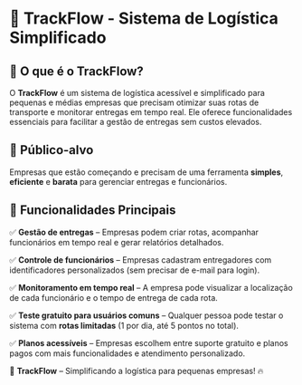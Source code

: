 # 🚀 TrackFlow - Sistema de Logística Simplificado

## 📌 O que é o TrackFlow?
O **TrackFlow** é um sistema de logística acessível e simplificado para pequenas e médias empresas que precisam otimizar suas rotas de transporte e monitorar entregas em tempo real. Ele oferece funcionalidades essenciais para facilitar a gestão de entregas sem custos elevados.

## 🎯 Público-alvo
Empresas que estão começando e precisam de uma ferramenta **simples**, **eficiente** e **barata** para gerenciar entregas e funcionários.

## 🔹 Funcionalidades Principais

✅ **Gestão de entregas** – Empresas podem criar rotas, acompanhar funcionários em tempo real e gerar relatórios detalhados.

✅ **Controle de funcionários** – Empresas cadastram entregadores com identificadores personalizados (sem precisar de e-mail para login).

✅ **Monitoramento em tempo real** – A empresa pode visualizar a localização de cada funcionário e o tempo de entrega de cada rota.

✅ **Teste gratuito para usuários comuns** – Qualquer pessoa pode testar o sistema com **rotas limitadas** (1 por dia, até 5 pontos no total).

✅ **Planos acessíveis** – Empresas escolhem entre suporte gratuito e planos pagos com mais funcionalidades e atendimento personalizado.

🚀 **TrackFlow** – Simplificando a logística para pequenas empresas! 🔥
